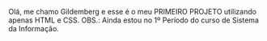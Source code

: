 Olá, me chamo Gildemberg e esse é o meu PRIMEIRO PROJETO utilizando apenas HTML e CSS.
OBS.: Ainda estou no 1º Período do curso de Sistema da Informação.